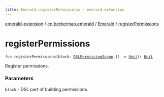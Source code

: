 ```yaml
---
title: Emerald.registerPermissions - emerald-extension
---
```


[emerald-extension](../../index.html) / [cn.berberman.emerald](../index.html) / [Emerald](index.html) / [registerPermissions](.)

# registerPermissions

`fun registerPermissions(block: `[`DSLPermissionScope`](../../cn.berberman.emerald.dsl.permission/-d-s-l-permission-scope/index.html)`.() -> `[`Unit`](https://kotlinlang.org/api/latest/jvm/stdlib/kotlin/-unit/index.html)`): `[`Unit`](https://kotlinlang.org/api/latest/jvm/stdlib/kotlin/-unit/index.html)

Register permissions.

### Parameters

`block` - DSL part of building permissions.